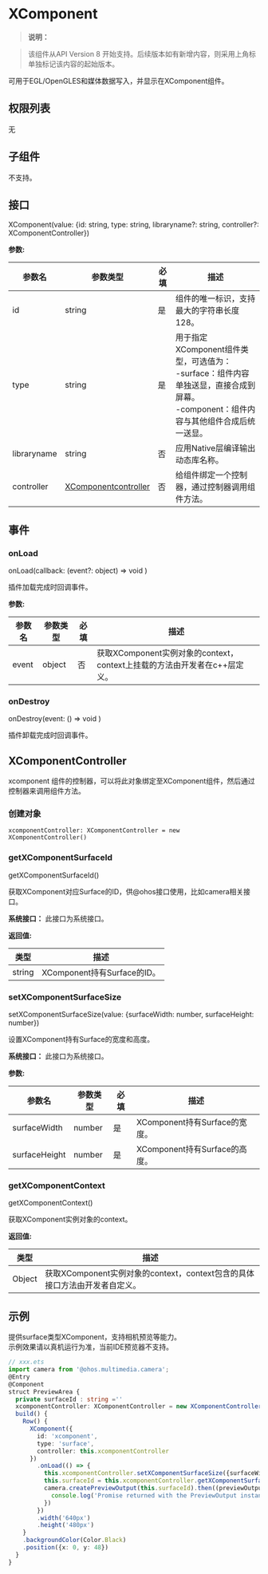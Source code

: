 # XComponent

  > **说明：**

  > 该组件从API Version 8 开始支持。后续版本如有新增内容，则采用上角标单独标记该内容的起始版本。

  可用于EGL/OpenGLES和媒体数据写入，并显示在XComponent组件。

## 权限列表

  无

## 子组件

  不支持。

## 接口

  XComponent\(value: {id: string, type: string, libraryname?: string, controller?: XComponentController}\)

**参数:** 

| 参数名       | 参数类型     | 必填   | 描述    |
| --------- | ------ | ---- | ----- |
| id  | string | 是    | 组件的唯一标识，支持最大的字符串长度128。 |
| type      | string | 是    |  用于指定XComponent组件类型，可选值为：<br/>-surface：组件内容单独送显，直接合成到屏幕。<br/>-component：组件内容与其他组件合成后统一送显。 |
| libraryname | string | 否    | 应用Native层编译输出动态库名称。 |
| controller   | [XComponentcontroller](#xcomponentcontroller) | 否    | 给组件绑定一个控制器，通过控制器调用组件方法。 |

## 事件

### onLoad

onLoad(callback: (event?: object) => void )

插件加载完成时回调事件。

**参数:**

| 参数名           | 参数类型   | 必填  | 描述                      |
| ------------- | ------ | ---- | ----------------------- |
| event  | object |   否  | 获取XComponent实例对象的context，context上挂载的方法由开发者在c++层定义。 |

### onDestroy

onDestroy(event: () => void )

插件卸载完成时回调事件。

## XComponentController

xcomponent 组件的控制器，可以将此对象绑定至XComponent组件，然后通过控制器来调用组件方法。

### 创建对象

```
xcomponentController: XComponentController = new XComponentController()
```

### getXComponentSurfaceId

getXComponentSurfaceId()

获取XComponent对应Surface的ID，供@ohos接口使用，比如camera相关接口。

**系统接口：** 此接口为系统接口。

**返回值:**

| 类型     | 描述                      |
| ------ | ----------------------- |
| string | XComponent持有Surface的ID。 |


### setXComponentSurfaceSize

setXComponentSurfaceSize(value: {surfaceWidth: number, surfaceHeight: number})

设置XComponent持有Surface的宽度和高度。

**系统接口：** 此接口为系统接口。

**参数:**

| 参数名           | 参数类型   | 必填  | 描述                      |
| ------------- | ------ | ---- | ----------------------- |
| surfaceWidth  | number | 是    | XComponent持有Surface的宽度。 |
| surfaceHeight | number | 是    | XComponent持有Surface的高度。 |


### getXComponentContext

getXComponentContext()

获取XComponent实例对象的context。

**返回值:**

| 类型     | 描述                                       |
| ------ | ---------------------------------------- |
| Object | 获取XComponent实例对象的context，context包含的具体接口方法由开发者自定义。 |


## 示例

提供surface类型XComponent，支持相机预览等能力。  
示例效果请以真机运行为准，当前IDE预览器不支持。

```ts
// xxx.ets
import camera from '@ohos.multimedia.camera';
@Entry
@Component
struct PreviewArea {
  private surfaceId : string =''
  xcomponentController: XComponentController = new XComponentController()
  build() {
    Row() {
      XComponent({
        id: 'xcomponent',
        type: 'surface',
        controller: this.xcomponentController
      })
        .onLoad(() => {
          this.xcomponentController.setXComponentSurfaceSize({surfaceWidth:1920,surfaceHeight:1080});
          this.surfaceId = this.xcomponentController.getXComponentSurfaceId();
          camera.createPreviewOutput(this.surfaceId).then((previewOutput) => {
            console.log('Promise returned with the PreviewOutput instance');
          })
        })
        .width('640px')
        .height('480px')
    }
    .backgroundColor(Color.Black)
    .position({x: 0, y: 48})
  }
}
```
